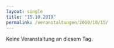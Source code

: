 ```yaml
---
layout: single
title: "15.10.2019"
permalink: /veranstaltungen/2019/10/15/
---
```


Keine Veranstaltung an diesem Tag.
